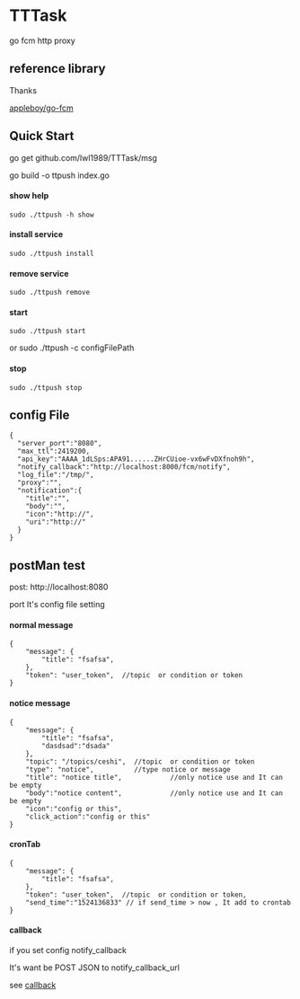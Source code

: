 # TTTask
go fcm http proxy

## reference library

Thanks

[appleboy/go-fcm](github.com/appleboy/go-fcm)


## Quick Start 

go get github.com/lwl1989/TTTask/msg

go build -o ttpush index.go

#### show help 
    sudo ./ttpush -h show

#### install service
    sudo ./ttpush install

#### remove service
    sudo ./ttpush remove

#### start
    sudo ./ttpush start
or
    sudo ./ttpush -c configFilePath

#### stop
    sudo ./ttpush stop

## config File

```$xslt
{
  "server_port":"8080",
  "max_ttl":2419200,
  "api_key":"AAAA_1dLSps:APA91......ZHrCUioe-vx6wFvDXfnoh9h",
  "notify_callback":"http://localhost:8000/fcm/notify",
  "log_file":"/tmp/",
  "proxy":"",
  "notification":{
    "title":"",
    "body":"",
    "icon":"http://",
    "uri":"http://"
  }
}
```


## postMan test

post: http://localhost:8080  

port It's config file setting

#### normal message
```$xslt
{
    "message": {
        "title": "fsafsa",
    },
    "token": "user_token",  //topic  or condition or token
}
```
#### notice message
```$xslt
{
    "message": {
        "title": "fsafsa",
        "dasdsad":"dsada"
    },
    "topic": "/topics/ceshi",  //topic  or condition or token
    "type": "notice",          //type notice or message
    "title": "notice title",            //only notice use and It can be empty
    "body":"notice content",            //only notice use and It can be empty
    "icon":"config or this",
    "click_action":"config or this"
}
```

#### cronTab
```$xslt
{
    "message": {
        "title": "fsafsa",
    },
    "token": "user_token",  //topic  or condition or token,
    "send_time":"1524136833" // if send_time > now , It add to crontab
}
```


#### callback

if you set config notify_callback

It's want be POST JSON to notify_callback_url

see [callback](https://github.com/lwl1989/TTTask/blob/master/msg/callback.go)

